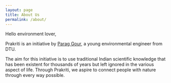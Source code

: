 ```yaml
---
layout: page
title: About Us
permalink: /about/
---
```


Hello environment lover,

<span class="bold green">Prakriti</span> is an initiative by <a href="https://www.facebook.com/parag.gour.7">Parag Gour</a>, a young environmental engineer from DTU.

The aim for this initiative is to use traditional Indian scientific knowledge that has been existent for thousands of years but left ignored in the various aspect of life. Through <span class="bold green">Prakriti</span>, we aspire to connect people with nature through every way possible.